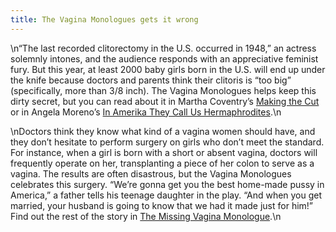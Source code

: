 ```yaml
---
title: The Vagina Monologues gets it wrong
---
```


\n&#8220;The last recorded clitorectomy in the U.S. occurred in 1948,&#8221; an actress solemnly intones, and the audience responds with an appreciative feminist fury. But this year, at least 2000 baby girls born in the U.S. will end up under the knife because doctors and parents think their clitoris is &#8220;too big&#8221; (specifically, more than 3/8 inch). The Vagina Monologues helps keep this dirty secret, but you can read about it in Martha Coventry&#8217;s [Making the Cut][1] or in Angela Moreno&#8217;s <a href="http://www.libidomag.com/nakedbrunch/archive/hermaphrodites.html" target="new">In Amerika They Call Us Hermaphrodites</a>.\n

\nDoctors think they know what kind of a vagina women should have, and they don&#8217;t hesitate to perform surgery on girls who don&#8217;t meet the standard. For instance, when a girl is born with a short or absent vagina, doctors will frequently operate on her, transplanting a piece of her colon to serve as a vagina. The results are often disastrous, but the Vagina Monologues celebrates this surgery. &#8220;We&#8217;re gonna get you the best home-made pussy in America,&#8221; a father tells his teenage daughter in the play. &#8220;And when you get married, your husband is going to know that we had it made just for him!&#8221; Find out the rest of the story in <a href="http://www.isna.org/library/missingvagina.html" target="new">The Missing Vagina Monologue</a>.\n

 [1]: http://www.msmagazine.com/oct00/makingthecut.html
